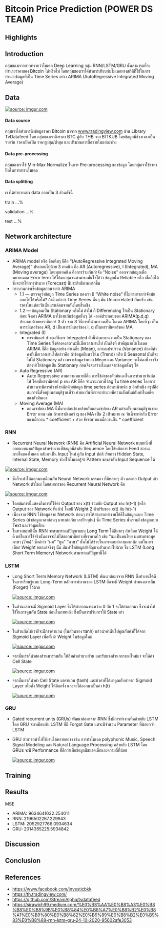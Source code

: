 # Bitcoin Price Prediction (POWER DS TEAM)

## Highlights


## Introduction
กลุ่มของเราอยากทราบว่าโมเดล Deep Learning กลุ่ม RNN/LSTM/GRU นั้นสามารถที่จะทำนายราคาของ Bitcoin ได้หรือไม่ โดยกลุ่มของเราได้ทำการเทียบกับโมเดลทางสถิติที่ใช้ในการทำนายข้อมูลที่เป็น Time Series อย่าง ARIMA (AutoRegressive Integrated Moving Average)

## Data
<a href="https://imgur.com/JxzRWgE"><img src="https://i.imgur.com/JxzRWgE.png" title="source: imgur.com" /></a>

#### Data source
กลุ่มเราได้ทำการดึงข้อมูลราคา Bitcoin มาจาก www.tradingview.com ผ่าน Library TvDatafeed
โดย กลุ่มของเราดึงราคา BTC คู่กับ THB จาก BITKUB โดยข้อมูลมีช่วงเวลาเป็นรายวัน ราคาเปิด/ปิด ราคาสูงสุด/ต่ำสุด และปริมาณการซื้อขายในแต่ละช่วง

#### Data pre-processing
กลุ่มของเราใช้ Min-Max Normalize ในการ Pre-processing ของข้อมูล โดยกลุ่มเราใช้ราคาปิดในการเทรนโมเดล

#### Data splitting
เราได้ทำการแบ่ง data ออกเป็น 3 ส่วนดังนี้

train ...%

validation ...%

test ...%

## Network architecture
### ARIMA Model
- ARIMA model หรือ ชื่อเต็มๆ ก็คือ “(AutoRegressive Integrated Moving Average)” ประกอบไปด้วย 3 เทคนิค คือ AR (Autoregressive), I (Integrated), MA (Moving average) โดยทุกเทคนิค คือการร่วมกันกำจัด “Noise” ออกจากข้อมูลเพื่อพยายามลด Error term ให้ได้มากสุดจนสามารถมั่นใจได้ว่า ข้อมูลนั้น Reliable หรือ เชื่อถือได้ ซึ่งจะทำให้การทำนาย (Forecast) มีประสิทธิภาพมากขึ้น
- กระบวนการเช็คข้อมูลก่อนจะทำ ARIMA 
  - 1.1 — ตรวจดูว่าข้อมูล Time Series ของเรา มี “White noise” ที่ไม่สามารถกำจัดมันออกไปได้หรือไม่? ถ้ามี แปลว่า Time Series นั้นๆ มัน Uncorrelated กันครับ เช่น ราคาในแต่ละวันนั้นแรนด้อมจากกันโดยสิ้นเชิง 
  - 1.2 — ข้อมูลนเป็น Stationary หรือไม่ ถ้าไม่ ก็ Differencing ให้เป็น Stationary ก่อน จึงเอา ARIMA มาใช้งานกับข้อมูลนั้นๆ ได้
-องค์ประกอบของ ARIMA(p,d,q) ประกอบด้วยพารามิเตอร์ 3 ตัว จาก 3 วิธีการที่นำมารวมเป็น โมเดล ARIMA โดยที่ p เป็นพารามิเตอร์ของ AR, d เป็นพารามิเตอร์ของ I, q เป็นพารามิเตอร์ของ MA
  - Integrated (I)
    - พารามิเตอร์ d ของวิธีการ Integrated ตัวนี้นำมาหาความเป็น Stationary ของ Time Series ซึ่งต้องคงสถานะนี้เมื่อเวลาผ่านไป เป็นสิ่งที่ สำคัญมากในโมเดล ARIMA ก็คือ ข้อมูลอย่าง ค่าเฉลี่ย (Mean), ความแปรปรวน (Variance) ต้องมีค่าคงที่เมื่อเวลาผ่านไปกล่าวคือ ถ้าข้อมูลมีแนวโน้ม (Trend) หรือ มี Seasonal มันก็จะไม่ใช่ Stationary แล้ว เพราะข้อมูลจำพวก Mean และ Variance จะไม่คงที่ เราจึงต้องทำให้ข้อมูลเป็น Stationary ก่อนจึงจะสร้างโมเดลจากข้อมูลนั้นๆ ได้
  - Auto Regressive (AR)
    - Auto Regressive ตามความหมายก็คือ การใช้ค่าของตัวมันเองในการทำนายวันถัดไป โดยที่พารามิเตอร์ p ของ AR ก็คือ จำนวนเวลาที่ lag ใน time series โดยการคำนวนจะมีการถ่วงน้ำหนักด้วยข้อมูล time series ก่อนหน้าหน้า p อีกทีหนึง สรุปคือ สมการนี้ตั้งอยู่บนสมมุติฐานที่ว่า ค่าของวันที่เราจะทำนายมีความสัมพันธ์กับค่าในอดีตของตัวมันเอง
  - Moving Average (MA)
    - คอนเซปของ MA นี้นั้นจะค่อนข้างคล้ายกับคอนเซปของ AR แต่จะตั้งบนสมมุติฐานของ Error แทน เช่น ถ้าพารามิเตอร์ q ของ MA เป็น 2 เป้าหมาย ณ วันนี้จะเท่ากับ Error ของเมื่อวาน * coefficient + ด้วย Error ของเมื่อวานซืน * coefficient

### RNN
- Recurrent Neural Network (RNN) คือ Artificial Neural Network แบบหนึ่งที่ออกแบบมาแก้ปัญหาสำหรับงานที่ข้อมูลมีลำดับ Sequence โดยใช้หลักการ Feed สถานะภายในของโมเดล กลับมาเป็น Input ใหม่ คู่กับ Input ปกติ เรียกว่า Hidden State, Internal State, Memory ช่วยให้โมเดลรู้จำ Pattern ของลำดับ Input Sequence ได้ 

<a href="https://imgur.com/wR8hPG8"><img src="https://i.imgur.com/wR8hPG8.png" title="source: imgur.com" /></a>
- ซึ่งก็จะทำให้ออกมาเหมือนกับ Neural Network ธรรมดา ที่มีหลายๆ ตัว และต่อ Output เข้า Network ตัวใหม่ โดยสมการของ Recurrent Neural Network คือ

<a href="https://imgur.com/smqLoEZ"><img src="https://i.imgur.com/smqLoEZ.png" title="source: imgur.com" /></a>
- โดยสมการนี้แสดงถึงการที่ใช้ค่า Output ของ x(t) ร่วมกับ Output ของ h(t-1) (หรือ Output ของ Network ที่แล้ว) โดยมี Weight 2 ตัวปรับของ x(t) กับ h(t-1)
- เนื่องจาก RNN ใช้ข้อมูลจาก Network ก่อนๆ ทำให้สามารถทำงานได้ดีในข้อมูลแบบ Time Series (นำข้อมูลเวลาก่อนๆ มาหาต่อกับเวลาปัจจุบัน) ซึ่ง Time Series นั้นรวมถึงข้อมูลแบบ Text และข้อมูลเสียง
- ในทางทฤษดีนั้น RNN จะสามารถแก้ปัญหาแบบ Long Term ได้ดีมากๆ ถ้าเลือก Weight ได้ดี แต่ในการใช้จริงนั้นอาจจะไม่ได้ออกมาดึอย่างที่เราคาดไว้ เช่น “ผมเป็นคนไทย ผมสามารถพูดภาษา _(ไทย)_” ซึ่งคำว่า “ผม” “พูด” “ภาษา” นั้นไม่ได้ช่วยในการตอบคำถามมากนัก แต่ในการเลือก Weight ออกมาจริงๆ นั้น มันทำให้ข้อมูลสำคัญบางส่วนหายไปด้วย ซึ่ง LSTM (Long Short Term Memory) Network สามารถแก้ปัญหานี้ได้

### LSTM
- Long Short Term Memory Network (LSTM) พัฒนาต่อมาจาก RNN ซึ่งทำงานได้ดีในการเรียนรู้แบบ Long-Term หลักการทำงานของ LSTM คือจะมี Weight กำหนดการลืม (Forget) ไว้ด้วย
  
  <a href="https://imgur.com/UDeu9ko"><img src="https://i.imgur.com/UDeu9ko.png" title="source: imgur.com" /></a>
- ในส่วนแรกจะมี Sigmoid Layer ซึ่งให้ค่าออกมาระหว่าง 0 กับ 1 จะได้ค่าออกมา ซึ่งจะนำไปใช้ในการคูนกับ State ก่อนในภายหลัง ซึ่งเป็นการปรับการใช้ State เก่า
  
  <a href="https://imgur.com/sCLFuC3"><img src="https://i.imgur.com/sCLFuC3.png" title="source: imgur.com" /></a>
  
- ในส่วนถัดไปเราก็จะมีการคำนวน (ในส่วนของ tanh) แล้วนำค่านั้นไปคูณกับค่าที่ได้จาก Sigmoid Layer เพื่อตั้งค่า Weight ในข้อมูลใหม่

  <a href="https://imgur.com/POmNkXo"><img src="https://i.imgur.com/POmNkXo.png" title="source: imgur.com" /></a>
  
- จากนั้นเราก็นำสองส่วนมารวมกัน ให้ลืมค่าเก่าบางส่วน และรับบางส่วนจากของใหม่มา จะได้ค่า Cell State

  <a href="https://imgur.com/xS4iw06"><img src="https://i.imgur.com/xS4iw06.png" title="source: imgur.com" /></a>
  
- จากนั้นเราก็นำค่า Cell State มาคำนวน (tanh) และนำค่าที่ได้มาคูณกับค่าจาก Sigmoid Layer เพื่อตั้ง Weight ให้อีกครั้ง และจะได้ออกมาเป็นค่า h(t)

   <a href="https://imgur.com/UPafMvS"><img src="https://i.imgur.com/UPafMvS.png" title="source: imgur.com" /></a>

### GRU
- Gated recurrent units (GRUs) พัฒนาต่อมาจาก RNN ซึ่งมีการทำงานที่คล้ายกับ LSTM  โดย GRU จะเหมือนกับ LSTM ที่มี Forgot Gate แต่จะมีจำนวน Parameter ที่น้อยกว่า LSTM 
- GRU สามารถนำไปใช้งานได้หลายอย่าง เช่น การทำโมเดล polyphonic Music, Speech Signal Modeling และ Natural Language Processing คล้ายกับ LSTM โดย GRUs จะมี Performance ที่ดีกว่าเมื่อข้อมูลมีขนาดเล็กและความถี่ที่น้อย 

  <a href="https://imgur.com/n6MHlE4"><img src="https://i.imgur.com/n6MHlE4.png" title="source: imgur.com" /></a>

## Training



## Results

MSE
- ARIMA: 9634641032.254011
- RNN: 2196502267.229943
- LSTM: 2052927766.0934634
- GRU: 2014365225.5934842

## Discussion


## Conclusion


## References
- https://www.facebook.com/investicbkk
- https://th.tradingview.com/
- https://github.com/StreamAlpha/tvdatafeed
- https://sirawich99.medium.com/%E0%B8%AA%E0%B8%A3%E0%B8%B8%E0%B8%9B%E0%B8%84%E0%B8%A7%E0%B8%B2%E0%B8%A1%E0%B9%80%E0%B8%82%E0%B9%89%E0%B8%B2%E0%B9%83%E0%B8%88-rnn-lstm-gru-24-10-2020-95602afe3053
